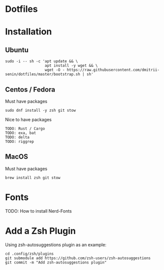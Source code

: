 # Dotfiles

# Installation

## Ubuntu

```
sudo -i -- sh -c 'apt update && \
                  apt install -y wget && \
                  wget -O - https://raw.githubusercontent.com/dmitrii-senin/dotfiles/master/bootstrap.sh | sh'
```

## Centos / Fedora

Must have packages
```
sudo dnf install -y zsh git stow
```

Nice to have packages
```
TODO: Rust / Cargo
TODO: exa, bat
TODO: delta
TODO: riggrep
```

## MacOS

Must have packages
```
brew install zsh git stow
```

# Fonts

TODO: How to install Nerd-Fonts

# Add a Zsh Plugin

Using zsh-autosuggestions plugin as an example:
```
cd .config/zsh/plugins
git submodule add https://github.com/zsh-users/zsh-autosuggestions
git commit -m "Add zsh-autosuggestions plugin"
```
